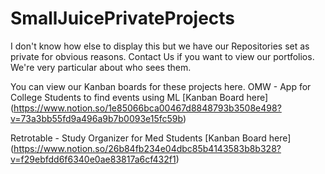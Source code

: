 # SmallJuicePrivateProjects
I don't know how else to display this but we have our Repositories set as private for obvious reasons. Contact Us if you want to view our portfolios. We're very particular about who sees them.

You can view our Kanban boards for these projects here. 
OMW - App for College Students to find events using ML
[Kanban Board here] (https://www.notion.so/1e85066bca00467d8848793b3508e498?v=73a3bb55fd9a496a9b7b0093e15fc59b)

Retrotable - Study Organizer for Med Students
[Kanban Board here] (https://www.notion.so/26b84fb234e04dbc85b4143583b8b328?v=f29ebfdd6f6340e0ae83817a6cf432f1)
